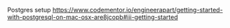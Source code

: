 Postgres setup
https://www.codementor.io/engineerapart/getting-started-with-postgresql-on-mac-osx-are8jcopb#iii-getting-started